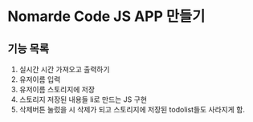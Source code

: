 # Nomarde Code JS APP 만들기

## 기능 목록
1. 실시간 시간 가져오고 출력하기
2. 유저이름 입력
3. 유저이름 스토리지에 저장
4. 스토리지 저장된 내용들 li로 만드는 JS 구현
5. 삭제버튼 눌렀을 시 삭제가 되고 스토리지에 저장된 todolist들도 사라지게 함.

